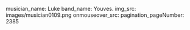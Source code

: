 musician_name: Luke
band_name: Youves.
img_src: images/musician0109.png
onmouseover_src: 
pagination_pageNumber: 2385